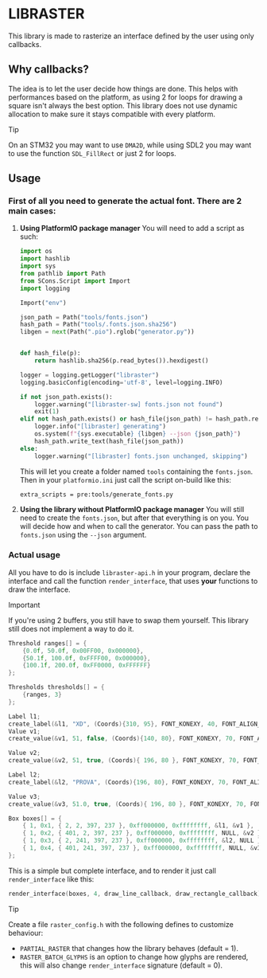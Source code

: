 # LIBRASTER

This library is made to rasterize an interface defined by the user using only callbacks.

## Why callbacks?

The idea is to let the user decide how things are done. This helps with performances based on the platform, as using 2 for loops for drawing a square isn't always the best option. This library does not use dynamic allocation to make sure it stays compatible with every platform.

> [!TIP]
> On an STM32 you may want to use `DMA2D`, while using SDL2 you may want to use the function `SDL_FillRect` or just 2 for loops.

## Usage

### First of all you need to generate the actual font. There are 2 main cases:
1. **Using PlatformIO package manager**
    You will need to add a script as such:
    ```python
    import os
    import hashlib
    import sys
    from pathlib import Path
    from SCons.Script import Import
    import logging

    Import("env")

    json_path = Path("tools/fonts.json")
    hash_path = Path("tools/.fonts.json.sha256")
    libgen = next(Path(".pio").rglob("generator.py"))


    def hash_file(p):
        return hashlib.sha256(p.read_bytes()).hexdigest()

    logger = logging.getLogger("libraster")
    logging.basicConfig(encoding='utf-8', level=logging.INFO)

    if not json_path.exists():
        logger.warning("[libraster-sw] fonts.json not found")
        exit(1)
    elif not hash_path.exists() or hash_file(json_path) != hash_path.read_text():
        logger.info("[libraster] generating")
        os.system(f"{sys.executable} {libgen} --json {json_path}")
        hash_path.write_text(hash_file(json_path))
    else:
        logger.warning("[libraster] fonts.json unchanged, skipping")

    ```
    This will let you create a folder named `tools` containing the `fonts.json`.
    Then in your `platformio.ini` just call the script on-build like this:
    ```
    extra_scripts = pre:tools/generate_fonts.py
    ```

2. **Using the library without PlatformIO package manager**
    You will still need to create the `fonts.json`, but after that everything is on you. You will decide how and when to call the generator. You can pass the path to `fonts.json` using the `--json` argument.

### Actual usage
All you have to do is include `libraster-api.h` in your program, declare the interface and call the function `render_interface`, that uses **your** functions to draw the interface.

> [!IMPORTANT]
> If you're using 2 buffers, you still have to swap them yourself. This library still does not implement a way to do it.

```c
Threshold ranges[] = {
    {0.0f, 50.0f, 0x00FF00, 0x000000},
    {50.1f, 100.0f, 0xFFFF00, 0x000000},
    {100.1f, 200.0f, 0xFF0000, 0xFFFFFF}
};

Thresholds thresholds[] = {
    {ranges, 3}
};

Label l1;
create_label(&l1, "XD", (Coords){310, 95}, FONT_KONEXY, 40, FONT_ALIGN_CENTER);
Value v1;
create_value(&v1, 51, false, (Coords){140, 80}, FONT_KONEXY, 70, FONT_ALIGN_CENTER, (Colors){ .thresholds = thresholds}, THRESHOLDS);

Value v2;
create_value(&v2, 51, true, (Coords){ 196, 80 }, FONT_KONEXY, 70, FONT_ALIGN_CENTER, (Colors){ .slider = (Slider){0xff00ff00, ANCHOR_BOTTOM, 0, 200, 3}}, SLIDER);

Label l2;
create_label(&l2, "PROVA", (Coords){196, 80}, FONT_KONEXY, 70, FONT_ALIGN_CENTER);

Value v3;
create_value(&v3, 51.0, true, (Coords){ 196, 80 }, FONT_KONEXY, 70, FONT_ALIGN_CENTER, (Colors){ .interpolation = (LinearInterpolation){0xff000000, 0xff00ff00, 0.0, 200.0}}, INTERPOLATION);

Box boxes[] = {
    { 1, 0x1, { 2, 2, 397, 237 }, 0xff000000, 0xffffffff, &l1, &v1 },
    { 1, 0x2, { 401, 2, 397, 237 }, 0xff000000, 0xffffffff, NULL, &v2 },
    { 1, 0x3, { 2, 241, 397, 237 }, 0xff000000, 0xffffffff, &l2, NULL },
    { 1, 0x4, { 401, 241, 397, 237 }, 0xff000000, 0xffffffff, NULL, &v3 }
};
```

This is a simple but complete interface, and to render it just call `render_interface` like this:
```c
render_interface(boxes, 4, draw_line_callback, draw_rectangle_callback);
```

> [!TIP]
> Create a file `raster_config.h` with the following defines to customize behaviour:
> - `PARTIAL_RASTER` that changes how the library behaves (default = 1).
> - `RASTER_BATCH_GLYPHS` is an option to change how glyphs are rendered, this will also change `render_interface` signature (default = 0).

